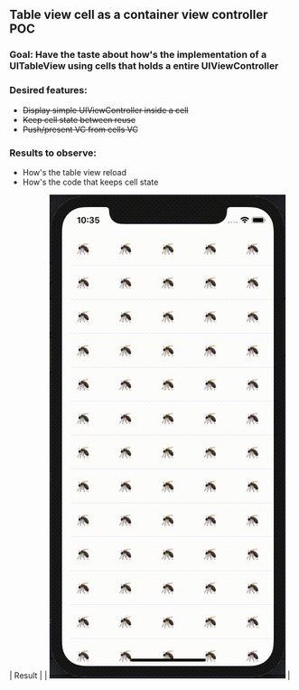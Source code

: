 ## Table view cell as a container view controller POC

### Goal: Have the taste about how's the implementation of a UITableView using cells that holds a entire UIViewController

### Desired features:
* ~~Display simple UIViewController inside a cell~~
* ~~Keep cell state between reuse~~
* ~~Push/present VC from cells VC~~

### Results to observe:
* How's the table view reload
* How's the code that keeps cell state

| Result |
| ![](mosquitos-video.gif) |

